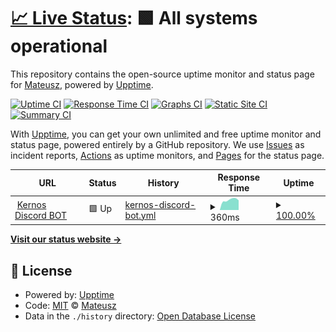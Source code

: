 # [📈 Live Status](https://M4Tdev.github.io/kernos-bot-upptime): <!--live status--> **🟩 All systems operational**

This repository contains the open-source uptime monitor and status page for [Mateusz](mateuszlesiuk.dev), powered by [Upptime](https://github.com/upptime/upptime).

[![Uptime CI](https://github.com/koj-co/upptime/workflows/Uptime%20CI/badge.svg)](https://github.com/koj-co/upptime/actions?query=workflow%3A%22Uptime+CI%22)
[![Response Time CI](https://github.com/koj-co/upptime/workflows/Response%20Time%20CI/badge.svg)](https://github.com/koj-co/upptime/actions?query=workflow%3A%22Response+Time+CI%22)
[![Graphs CI](https://github.com/koj-co/upptime/workflows/Graphs%20CI/badge.svg)](https://github.com/koj-co/upptime/actions?query=workflow%3A%22Graphs+CI%22)
[![Static Site CI](https://github.com/koj-co/upptime/workflows/Static%20Site%20CI/badge.svg)](https://github.com/koj-co/upptime/actions?query=workflow%3A%22Static+Site+CI%22)
[![Summary CI](https://github.com/koj-co/upptime/workflows/Summary%20CI/badge.svg)](https://github.com/koj-co/upptime/actions?query=workflow%3A%22Summary+CI%22)

With [Upptime](https://upptime.js.org), you can get your own unlimited and free uptime monitor and status page, powered entirely by a GitHub repository. We use [Issues](https://github.com/M4Tdev/kernos-bot-upptime/issues) as incident reports, [Actions](https://github.com/M4Tdev/kernos-bot-upptime/actions) as uptime monitors, and [Pages](https://M4Tdev.github.io/kernos-bot-upptime) for the status page.

<!--start: status pages-->
<!-- This summary is generated by Upptime (https://github.com/upptime/upptime) -->
<!-- Do not edit this manually, your changes will be overwritten -->
<!-- prettier-ignore -->
| URL | Status | History | Response Time | Uptime |
| --- | ------ | ------- | ------------- | ------ |
| <img alt="" src="https://favicons.githubusercontent.com/kernos-discord-bot.herokuapp.com" height="13"> [Kernos Discord BOT](https://kernos-discord-bot.herokuapp.com/) | 🟩 Up | [kernos-discord-bot.yml](https://github.com/M4Tdev/kernos-bot-upptime/commits/master/history/kernos-discord-bot.yml) | <details><summary><img alt="Response time graph" src="./graphs/kernos-discord-bot/response-time-week.png" height="20"> 360ms</summary><br><a href="https://M4Tdev.github.io/kernos-bot-upptime/history/kernos-discord-bot"><img alt="Response time 360" src="https://img.shields.io/endpoint?url=https%3A%2F%2Fraw.githubusercontent.com%2FM4Tdev%2Fkernos-bot-upptime%2Fmaster%2Fapi%2Fkernos-discord-bot%2Fresponse-time.json"></a><br><a href="https://M4Tdev.github.io/kernos-bot-upptime/history/kernos-discord-bot"><img alt="24-hour response time 372" src="https://img.shields.io/endpoint?url=https%3A%2F%2Fraw.githubusercontent.com%2FM4Tdev%2Fkernos-bot-upptime%2Fmaster%2Fapi%2Fkernos-discord-bot%2Fresponse-time-day.json"></a><br><a href="https://M4Tdev.github.io/kernos-bot-upptime/history/kernos-discord-bot"><img alt="7-day response time 360" src="https://img.shields.io/endpoint?url=https%3A%2F%2Fraw.githubusercontent.com%2FM4Tdev%2Fkernos-bot-upptime%2Fmaster%2Fapi%2Fkernos-discord-bot%2Fresponse-time-week.json"></a><br><a href="https://M4Tdev.github.io/kernos-bot-upptime/history/kernos-discord-bot"><img alt="30-day response time 360" src="https://img.shields.io/endpoint?url=https%3A%2F%2Fraw.githubusercontent.com%2FM4Tdev%2Fkernos-bot-upptime%2Fmaster%2Fapi%2Fkernos-discord-bot%2Fresponse-time-month.json"></a><br><a href="https://M4Tdev.github.io/kernos-bot-upptime/history/kernos-discord-bot"><img alt="1-year response time 360" src="https://img.shields.io/endpoint?url=https%3A%2F%2Fraw.githubusercontent.com%2FM4Tdev%2Fkernos-bot-upptime%2Fmaster%2Fapi%2Fkernos-discord-bot%2Fresponse-time-year.json"></a></details> | <details><summary><a href="https://M4Tdev.github.io/kernos-bot-upptime/history/kernos-discord-bot">100.00%</a></summary><a href="https://M4Tdev.github.io/kernos-bot-upptime/history/kernos-discord-bot"><img alt="All-time uptime 100.00%" src="https://img.shields.io/endpoint?url=https%3A%2F%2Fraw.githubusercontent.com%2FM4Tdev%2Fkernos-bot-upptime%2Fmaster%2Fapi%2Fkernos-discord-bot%2Fuptime.json"></a><br><a href="https://M4Tdev.github.io/kernos-bot-upptime/history/kernos-discord-bot"><img alt="24-hour uptime 100.00%" src="https://img.shields.io/endpoint?url=https%3A%2F%2Fraw.githubusercontent.com%2FM4Tdev%2Fkernos-bot-upptime%2Fmaster%2Fapi%2Fkernos-discord-bot%2Fuptime-day.json"></a><br><a href="https://M4Tdev.github.io/kernos-bot-upptime/history/kernos-discord-bot"><img alt="7-day uptime 100.00%" src="https://img.shields.io/endpoint?url=https%3A%2F%2Fraw.githubusercontent.com%2FM4Tdev%2Fkernos-bot-upptime%2Fmaster%2Fapi%2Fkernos-discord-bot%2Fuptime-week.json"></a><br><a href="https://M4Tdev.github.io/kernos-bot-upptime/history/kernos-discord-bot"><img alt="30-day uptime 100.00%" src="https://img.shields.io/endpoint?url=https%3A%2F%2Fraw.githubusercontent.com%2FM4Tdev%2Fkernos-bot-upptime%2Fmaster%2Fapi%2Fkernos-discord-bot%2Fuptime-month.json"></a><br><a href="https://M4Tdev.github.io/kernos-bot-upptime/history/kernos-discord-bot"><img alt="1-year uptime 100.00%" src="https://img.shields.io/endpoint?url=https%3A%2F%2Fraw.githubusercontent.com%2FM4Tdev%2Fkernos-bot-upptime%2Fmaster%2Fapi%2Fkernos-discord-bot%2Fuptime-year.json"></a></details>

<!--end: status pages-->

[**Visit our status website →**](https://M4Tdev.github.io/kernos-bot-upptime)

## 📄 License

- Powered by: [Upptime](https://github.com/upptime/upptime)
- Code: [MIT](./LICENSE) © [Mateusz](mateuszlesiuk.dev)
- Data in the `./history` directory: [Open Database License](https://opendatacommons.org/licenses/odbl/1-0/)
